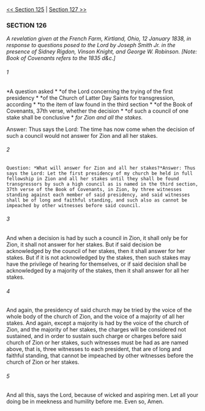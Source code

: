 [<< Section 125](Section%20125.md)  |  [Section 127 >>](Section%20127.md)

### SECTION 126

*A revelation given at the French Farm, Kirtland, Ohio, 12 January 1838, in response to questions posed to the Lord by Joseph Smith Jr. in the presence of Sidney Rigdon, Vinson Knight, and George W. Robinson. [Note: *Book of Covenants* refers to the 1835 d&c.]*

###### 1

*A question asked *
*of the Lord concerning the trying of the first presidency *
*of the Church of Latter Day Saints for transgression, according *
*to the item of law found in the third section *
*of the Book of Covenants, 37th verse, whether the decision *
*of such a council of one stake shall be conclusive *
*for Zion and all the stakes.*


Answer: Thus says the Lord: The time has now come when the decision of such a council would not answer for Zion and all her stakes.

###### 2

    Question: *What will answer for Zion and all her stakes?*Answer: Thus says the Lord: Let the first presidency of my church be held in full fellowship in Zion and all her stakes until they shall be found transgressors by such a high council as is named in the third section, 37th verse of the Book of Covenants, in Zion, by three witnesses standing against each member of said presidency, and said witnesses shall be of long and faithful standing, and such also as cannot be impeached by other witnesses before said council.

###### 3
And when a decision is had by such a council in Zion, it shall only be for Zion, it shall not answer for her stakes. But if said decision be acknowledged by the council of her stakes, then it shall answer for her stakes. But if it is not acknowledged by the stakes, then such stakes may have the privilege of hearing for themselves, or if said decision shall be acknowledged by a majority of the stakes, then it shall answer for all her stakes.

###### 4
And again, the presidency of said church may be tried by the voice of the whole body of the church of Zion, and the voice of a majority of all her stakes. And again, except a majority is had by the voice of the church of Zion, and the majority of her stakes, the charges will be considered not sustained, and in order to sustain such charge or charges before said church of Zion or her stakes, such witnesses must be had as are named above, that is, three witnesses to each president, that are of long and faithful standing, that cannot be impeached by other witnesses before the church of Zion or her stakes.

###### 5
And all this, says the Lord, because of wicked and aspiring men. Let all your doing be in meekness and humility before me. Even so, Amen.
